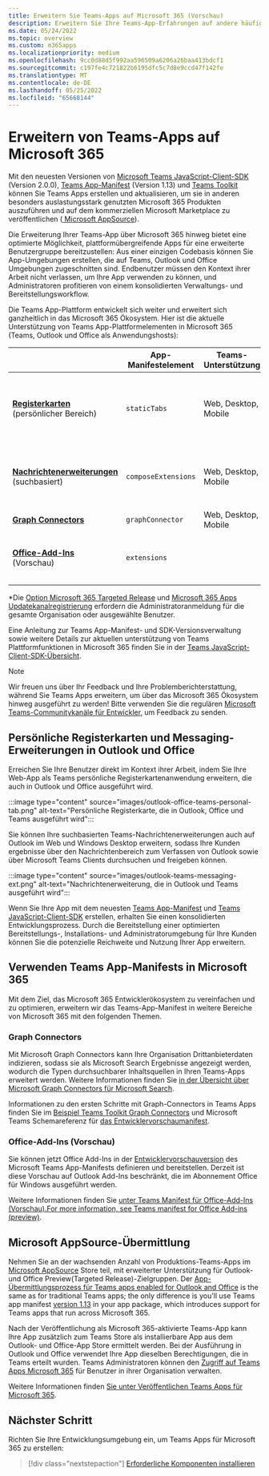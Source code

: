 ```yaml
---
title: Erweitern Sie Teams-Apps auf Microsoft 365 (Vorschau)
description: Erweitern Sie Ihre Teams-App-Erfahrungen auf andere häufig genutzte Bereiche von Microsoft 365
ms.date: 05/24/2022
ms.topic: overview
ms.custom: m365apps
ms.localizationpriority: medium
ms.openlocfilehash: 9cc0d88d5f992aa596509a6206a26baa413bdcf1
ms.sourcegitcommit: c197fe4c721822b6195dfc5c7d8e9ccd47f142fe
ms.translationtype: MT
ms.contentlocale: de-DE
ms.lasthandoff: 05/25/2022
ms.locfileid: "65668144"
---
```

# <a name="extend-teams-apps-across-microsoft-365"></a>Erweitern von Teams-Apps auf Microsoft 365

Mit den neuesten Versionen von [Microsoft Teams JavaScript-Client-SDK](../tabs/how-to/using-teams-client-sdk.md) (Version 2.0.0), [Teams App-Manifest](../resources/schema/manifest-schema.md) (Version 1.13) und [Teams Toolkit](../toolkit/visual-studio-code-overview.md) können Sie Teams Apps erstellen und aktualisieren, um sie in anderen besonders auslastungsstark genutzten Microsoft 365 Produkten auszuführen und auf dem kommerziellen Microsoft Marketplace zu veröffentlichen ([ Microsoft AppSource](https://appsource.microsoft.com/)).

Die Erweiterung Ihrer Teams-App über Microsoft 365 hinweg bietet eine optimierte Möglichkeit, plattformübergreifende Apps für eine erweiterte Benutzergruppe bereitzustellen: Aus einer einzigen Codebasis können Sie App-Umgebungen erstellen, die auf Teams, Outlook und Office Umgebungen zugeschnitten sind. Endbenutzer müssen den Kontext ihrer Arbeit nicht verlassen, um Ihre App verwenden zu können, und Administratoren profitieren von einem konsolidierten Verwaltungs- und Bereitstellungsworkflow.

Die Teams App-Plattform entwickelt sich weiter und erweitert sich ganzheitlich in das Microsoft 365 Ökosystem. Hier ist die aktuelle Unterstützung von Teams App-Plattformelementen in Microsoft 365 (Teams, Outlook und Office als Anwendungshosts):

|          | App-Manifestelement | Teams-Unterstützung |Outlook* Support | Office* Support | Hinweise |
|--|--|--|--|--|--|
| [**Registerkarten**](../tabs/what-are-tabs.md) (persönlicher Bereich)    |`staticTabs`  | Web, Desktop, Mobile | Web (Targeted Release), Desktop (Betakanal) | Web (Targeted Release)| Kanal- und Gruppenbereich werden für Microsoft 365 noch nicht unterstützt. Siehe [Notizen](../tabs/how-to/using-teams-client-sdk.md#microsoft-365-support-running-teams-apps-in-office-and-outlook).
| [**Nachrichtenerweiterungen**](../messaging-extensions/what-are-messaging-extensions.md) (suchbasiert)| `composeExtensions` | Web, Desktop, Mobile| Web (Targeted Release), Desktop (Betakanal)| |Aktionsbasiert wird für Microsoft 365 noch nicht unterstützt. Siehe [Notizen](extend-m365-teams-message-extension.md#preview-your-message-extension-in-outlook). |
| [**Graph Connectors**](/microsoftsearch/connectors-overview)| `graphConnector` | Web, Desktop, Mobile| Web, Desktop | Netz| Notizen [anzeigen](#graph-connectors)
| [**Office-Add-Ins**](/office/dev/add-ins/develop/json-manifest-overview) (Vorschau) | `extensions` | | Web, Desktop  | | Nur in [devPreview-Manifestversion](../resources/schema/manifest-schema-dev-preview.md) verfügbar. Siehe [Notizen](#office-add-ins-preview).|

\*Die [Option Microsoft 365 Targeted Release](/microsoft-365/admin/manage/release-options-in-office-365) und [Microsoft 365 Apps Updatekanalregistrierung](/deployoffice/change-update-channels) erfordern die Administratoranmeldung für die gesamte Organisation oder ausgewählte Benutzer.

Eine Anleitung zur Teams App-Manifest- und SDK-Versionsverwaltung sowie weitere Details zur aktuellen unterstützung von Teams Plattformfunktionen in Microsoft 365 finden Sie in der [Teams JavaScript-Client-SDK-Übersicht](../tabs/how-to/using-teams-client-sdk.md).

> [!NOTE]
> Wir freuen uns über Ihr Feedback und Ihre Problemberichterstattung, während Sie Teams Apps erweitern, um über das Microsoft 365 Ökosystem hinweg ausgeführt zu werden! Bitte verwenden Sie die regulären [Microsoft Teams-Communitykanäle für Entwickler](/microsoftteams/platform/feedback), um Feedback zu senden.

## <a name="personal-tabs-and-messaging-extensions-in-outlook-and-office"></a>Persönliche Registerkarten und Messaging-Erweiterungen in Outlook und Office

Erreichen Sie Ihre Benutzer direkt im Kontext ihrer Arbeit, indem Sie Ihre Web-App als Teams persönliche Registerkartenanwendung erweitern, die auch in Outlook und Office ausgeführt wird.

:::image type="content" source="images/outlook-office-teams-personal-tab.png" alt-text="Persönliche Registerkarte, die in Outlook, Office und Teams ausgeführt wird":::

Sie können Ihre suchbasierten Teams-Nachrichtenerweiterungen auch auf Outlook im Web und Windows Desktop erweitern, sodass Ihre Kunden ergebnisse über den Nachrichtenbereich zum Verfassen von Outlook sowie über Microsoft Teams Clients durchsuchen und freigeben können.

:::image type="content" source="images/outlook-teams-messaging-ext.png" alt-text="Nachrichtenerweiterung, die in Outlook und Teams ausgeführt wird":::

Wenn Sie Ihre App mit dem neuesten [Teams App-Manifest](../resources/schema/manifest-schema.md) und [Teams JavaScript-Client-SDK](../tabs/how-to/using-teams-client-sdk.md) erstellen, erhalten Sie einen konsolidierten Entwicklungsprozess. Durch die Bereitstellung einer optimierten Bereitstellungs-, Installations- und Administratorumgebung für Ihre Kunden können Sie die potenzielle Reichweite und Nutzung Ihrer App erweitern.

## <a name="use-teams-app-manifest-across-microsoft-365"></a>Verwenden Teams App-Manifests in Microsoft 365

Mit dem Ziel, das Microsoft 365 Entwicklerökosystem zu vereinfachen und zu optimieren, erweitern wir das Teams-App-Manifest in weitere Bereiche von Microsoft 365 mit den folgenden Themen.

### <a name="graph-connectors"></a>Graph Connectors

Mit Microsoft Graph Connectors kann Ihre Organisation Drittanbieterdaten indizieren, sodass sie als Microsoft Search Ergebnisse angezeigt werden, wodurch die Typen durchsuchbarer Inhaltsquellen in Ihren Teams-Apps erweitert werden.
Weitere Informationen finden Sie [in der Übersicht über Microsoft Graph Connectors für Microsoft Search](/microsoftsearch/connectors-overview).

Informationen zu den ersten Schritte mit Graph-Connectors in Teams Apps finden Sie im [Beispiel Teams Toolkit Graph Connectors](https://aka.ms/teamsfx-graph-connector-sample) und Microsoft Teams Schemareferenz für [das Entwicklervorschaumanifest](../resources/schema/manifest-schema-dev-preview.md).

### <a name="office-add-ins-preview"></a>Office-Add-Ins (Vorschau)

Sie können jetzt Office Add-Ins in der [Entwicklervorschauversion](../resources/schema/manifest-schema-dev-preview.md) des Microsoft Teams App-Manifests definieren und bereitstellen. Derzeit ist diese Vorschau auf Outlook Add-Ins beschränkt, die im Abonnement Office für Windows ausgeführt werden.

Weitere Informationen finden Sie [unter Teams Manifest für Office-Add-Ins (Vorschau).For more information, see Teams manifest for Office Add-ins (preview)](/office/dev/add-ins/develop/json-manifest-overview).

## <a name="microsoft-appsource-submission"></a>Microsoft AppSource-Übermittlung

Nehmen Sie an der wachsenden Anzahl von Produktions-Teams-Apps im [Microsoft AppSource](https://appsource.microsoft.com/) Store teil, mit erweiterter Unterstützung für Outlook- und Office Preview(Targeted Release)-Zielgruppen. Der [App-Übermittlungsprozess für Teams apps enabled for Outlook and Office](../concepts/deploy-and-publish/appsource/publish.md) is the same as for traditional Teams apps; the only difference is you'll use Teams app manifest [version 1.13](../tabs/how-to/using-teams-client-sdk.md) in your app package, which introduces support for Teams apps that run across Microsoft 365.

Nach der Veröffentlichung als Microsoft 365-aktivierte Teams-App kann Ihre App zusätzlich zum Teams Store als installierbare App aus dem Outlook- und Office-App Store ermittelt werden. Bei der Ausführung in Outlook und Office verwendet Ihre App dieselben Berechtigungen, die in Teams erteilt wurden. Teams Administratoren können den [Zugriff auf Teams Apps Microsoft 365](/MicrosoftTeams/manage-third-party-teams-apps) für Benutzer in ihrer Organisation verwalten.

Weitere Informationen finden [Sie unter Veröffentlichen Teams Apps für Microsoft 365](publish.md).

## <a name="next-step"></a>Nächster Schritt

Richten Sie Ihre Entwicklungsumgebung ein, um Teams Apps für Microsoft 365 zu erstellen:

> [!div class="nextstepaction"]
> [Erforderliche Komponenten installieren](prerequisites.md)
